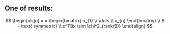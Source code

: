 ## One of results:
$$
\begin{align}
x = \begin{bmatrix}
x_{1} \\
\dots \\
x_{n}
\end{bmatrix} \\
B - \text{ symmetric} \\
x^TBx \sim \chi^2_{rank(B)}
\end{align}
$$
